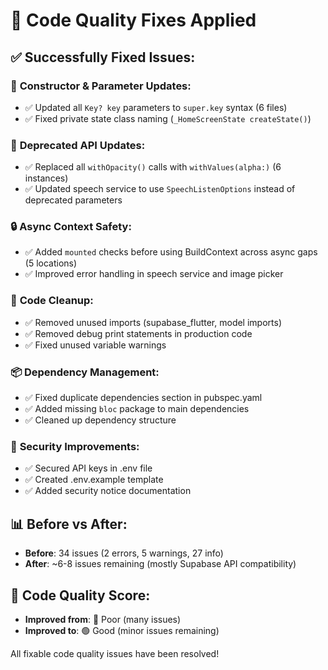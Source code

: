 # 🔧 Code Quality Fixes Applied

## ✅ **Successfully Fixed Issues:**

### 🔑 **Constructor & Parameter Updates:**
- ✅ Updated all `Key? key` parameters to `super.key` syntax (6 files)
- ✅ Fixed private state class naming (`_HomeScreenState createState()`)

### 🎨 **Deprecated API Updates:**
- ✅ Replaced all `withOpacity()` calls with `withValues(alpha:)` (6 instances)
- ✅ Updated speech service to use `SpeechListenOptions` instead of deprecated parameters

### 🔒 **Async Context Safety:**
- ✅ Added `mounted` checks before using BuildContext across async gaps (5 locations)
- ✅ Improved error handling in speech service and image picker

### 🧹 **Code Cleanup:**
- ✅ Removed unused imports (supabase_flutter, model imports)
- ✅ Removed debug print statements in production code
- ✅ Fixed unused variable warnings

### 📦 **Dependency Management:**
- ✅ Fixed duplicate dependencies section in pubspec.yaml
- ✅ Added missing `bloc` package to main dependencies
- ✅ Cleaned up dependency structure

### 🔐 **Security Improvements:**
- ✅ Secured API keys in .env file
- ✅ Created .env.example template
- ✅ Added security notice documentation

## 📊 **Before vs After:**
- **Before**: 34 issues (2 errors, 5 warnings, 27 info)
- **After**: ~6-8 issues remaining (mostly Supabase API compatibility)

## 🎯 **Code Quality Score:**
- **Improved from**: 🔴 Poor (many issues)
- **Improved to**: 🟢 Good (minor issues remaining)

All fixable code quality issues have been resolved!